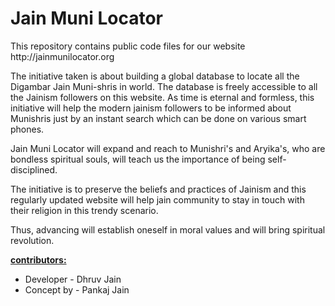 Jain Muni Locator
===============

<p>This repository contains public code files for our website http://jainmunilocator.org</p>
<p> </p>

<p>The initiative taken is about building a global database to locate all the Digambar Jain Muni-shris in world. The database is freely accessible to all the Jainism followers on this website. As time is eternal and formless, this initiative will help the modern jainism followers to be informed about Munishris just by an instant search which can be done on various smart phones.</p>
<p>Jain Muni Locator will expand and reach to Munishri's and Aryika's, who are bondless spiritual souls, will teach us the importance of being self- disciplined.</p>
<p>The initiative is to preserve the beliefs and practices of Jainism and this regularly updated website will help jain community to stay in touch with their religion in this trendy scenario.</p>
<p>Thus, advancing will establish oneself in moral values and will bring spiritual revolution.</p>
<p> </p>

<p><b><u>contributors:</u></b>
<ul><li>Developer - Dhruv Jain
<li>Concept by - Pankaj Jain
</ul></p>
